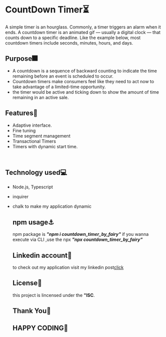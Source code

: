 <h1>CountDown Timer⏳</h1>
<p1>A simple timer is an hourglass. Commonly, a timer triggers an alarm when it ends.</p1>
<p1>A countdown timer is an animated gif — usually a digital clock — that counts down to a specific deadline. Like the example below, most countdown timers include seconds, minutes, hours, and days.</p1>

<h2>Purpose🎆</h2>

- A countdown is a sequence of backward counting to indicate the time remaining before an event is scheduled to occur.
- Countdown timers make consumers feel like they need to act now to take advantage of a limited-time opportunity. 
- the timer would be active and ticking down to show the amount of time remaining in an active sale.



<h2>Features🎇</h2>

- Adaptive interface.
- Fine tuning
- Time segment management
-  Transactional Timers
-  Timers with dynamic start time.

‎<h2>Technology used💻</h2>

- Node.js, Typescript
- inquirer
- chalk
   to make my application dynamic

  <h2>npm usage⚓</h2>  
  npm package is <i><b>"npm i countdown_timer_by_fairy"</b></i>
  if you wanna execute via CLI ,use the npx <i><b>"npx countdown_timer_by_fairy"</b></i>

  <h2>Linkedin account🔗</h2>
  to check out my application visit my linkedin post<a href="    /">click</a>

  <h2>License📜</h2>
  this project is lincensed under the <b>"ISC</b>.
  
  ## Thank You🎀
   ## HAPPY CODING💖
 
  
  
